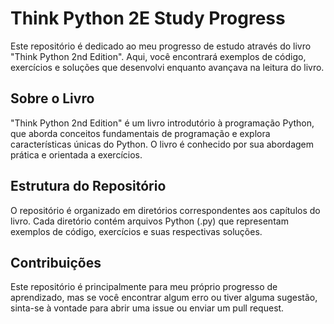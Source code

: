 # Think Python 2E Study Progress

Este repositório é dedicado ao meu progresso de estudo através do livro "Think Python 2nd Edition". Aqui, você encontrará exemplos de código, exercícios e soluções que desenvolvi enquanto avançava na leitura do livro.

## Sobre o Livro

"Think Python 2nd Edition" é um livro introdutório à programação Python, que aborda conceitos fundamentais de programação e explora características únicas do Python. O livro é conhecido por sua abordagem prática e orientada a exercícios.

## Estrutura do Repositório

O repositório é organizado em diretórios correspondentes aos capítulos do livro. Cada diretório contém arquivos Python (.py) que representam exemplos de código, exercícios e suas respectivas soluções.

## Contribuições

Este repositório é principalmente para meu próprio progresso de aprendizado, mas se você encontrar algum erro ou tiver alguma sugestão, sinta-se à vontade para abrir uma issue ou enviar um pull request.
